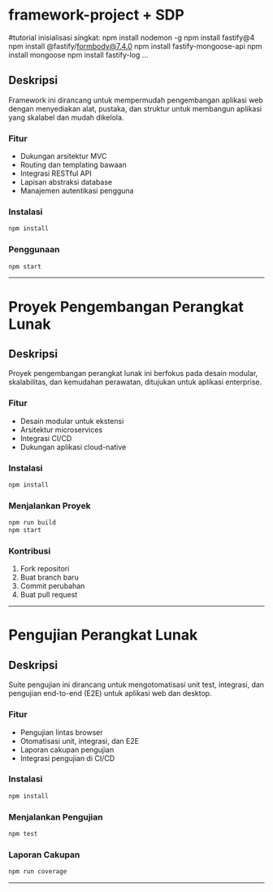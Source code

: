 # framework-project + SDP
#tutorial inisialisasi singkat:
npm install nodemon -g
npm install fastify@4
npm install @fastify/formbody@7.4.0
npm install fastify-mongoose-api
npm install mongoose
npm install fastify-log
...


## Deskripsi
Framework ini dirancang untuk mempermudah pengembangan aplikasi web dengan menyediakan alat, pustaka, dan struktur untuk membangun aplikasi yang skalabel dan mudah dikelola.

### Fitur
- Dukungan arsitektur MVC
- Routing dan templating bawaan
- Integrasi RESTful API
- Lapisan abstraksi database
- Manajemen autentikasi pengguna

### Instalasi
```bash
npm install
```

### Penggunaan
```bash
npm start
```

---

# Proyek Pengembangan Perangkat Lunak

## Deskripsi
Proyek pengembangan perangkat lunak ini berfokus pada desain modular, skalabilitas, dan kemudahan perawatan, ditujukan untuk aplikasi enterprise.

### Fitur
- Desain modular untuk ekstensi
- Arsitektur microservices
- Integrasi CI/CD
- Dukungan aplikasi cloud-native

### Instalasi
```bash
npm install
```

### Menjalankan Proyek
```bash
npm run build
npm start
```

### Kontribusi
1. Fork repositori
2. Buat branch baru
3. Commit perubahan
4. Buat pull request

---

# Pengujian Perangkat Lunak

## Deskripsi
Suite pengujian ini dirancang untuk mengotomatisasi unit test, integrasi, dan pengujian end-to-end (E2E) untuk aplikasi web dan desktop.

### Fitur
- Pengujian lintas browser
- Otomatisasi unit, integrasi, dan E2E
- Laporan cakupan pengujian
- Integrasi pengujian di CI/CD

### Instalasi
```bash
npm install
```

### Menjalankan Pengujian
```bash
npm test
```

### Laporan Cakupan
```bash
npm run coverage
```

---
